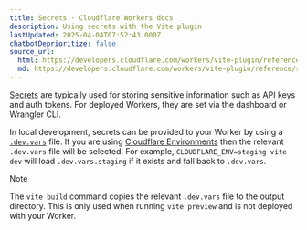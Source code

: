 ```yaml
---
title: Secrets · Cloudflare Workers docs
description: Using secrets with the Vite plugin
lastUpdated: 2025-04-04T07:52:43.000Z
chatbotDeprioritize: false
source_url:
  html: https://developers.cloudflare.com/workers/vite-plugin/reference/secrets/
  md: https://developers.cloudflare.com/workers/vite-plugin/reference/secrets/index.md
---
```


[Secrets](https://developers.cloudflare.com/workers/configuration/secrets/) are typically used for storing sensitive information such as API keys and auth tokens. For deployed Workers, they are set via the dashboard or Wrangler CLI.

In local development, secrets can be provided to your Worker by using a [`.dev.vars`](https://developers.cloudflare.com/workers/configuration/secrets/#local-development-with-secrets) file. If you are using [Cloudflare Environments](https://developers.cloudflare.com/workers/vite-plugin/reference/cloudflare-environments/) then the relevant `.dev.vars` file will be selected. For example, `CLOUDFLARE_ENV=staging vite dev` will load `.dev.vars.staging` if it exists and fall back to `.dev.vars`.

Note

The `vite build` command copies the relevant `.dev.vars` file to the output directory. This is only used when running `vite preview` and is not deployed with your Worker.
